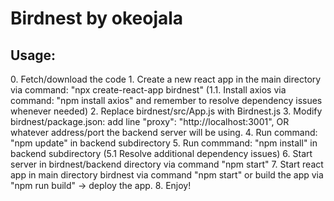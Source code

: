 <h1>Birdnest by okeojala</h1>

<h2>Usage:</h2>
0. Fetch/download the code
1. Create a new react app in the main directory via command: "npx create-react-app birdnest"
(1.1. Install axios via command: "npm install axios" and remember to resolve dependency issues whenever needed)
2. Replace birdnest/src/App.js with Birdnest.js
3. Modify birdnest/package.json: add line "proxy": "http://localhost:3001", OR whatever address/port the backend server will be using.
4. Run command: "npm update" in backend subdirectory
5. Run commmand: "npm install" in backend subdirectory
(5.1 Resolve additional dependency issues)
6. Start server in birdnest/backend directory via command "npm start"
7. Start react app in main directory birdnest via command "npm start" or build the app via "npm run build" -> deploy the app.
8. Enjoy!
